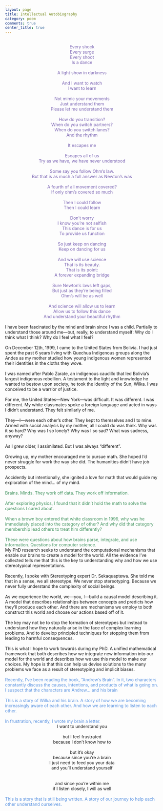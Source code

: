 ```yaml
---
layout: page
title: Intellectual Autobiography
category: poem
comments: true
center_title: true
---
```


<font color="#7C66B4"> 
<center>
<br>
Every shock <br>
Every surge <br>
Every shoot <br>
Is a dance <br>
<br>
A light show in darkness <br>
<br>
And I want to watch <br>
I want to learn <br>
<br>
Not mimic your movements <br>
Just understand them <br>
Please let me understand them <br>
<br>
How do you transition? <br>
When do you switch partners? <br>
When do you switch lanes? <br>
And the rhythm <br>
<br>
It escapes me <br>
<br>
Escapes all of us <br>
Try as we have, we have never understood <br>
<br>
Some say you follow Ohm’s law. <br>
But that is as much a full answer as Newton’s was <br>
<br>
A fourth of all movement covered? <br>
If only ohm’s covered so much <br>
<br>
Then I could follow <br>
Then I could learn <br>
<br>
Don’t worry <br>
I know you’re not selfish <br>
This dance is for us <br>
To provide us function <br>
<br>
So just keep on dancing <br>
Keep on dancing for us <br>
<br>
And we will use science <br>
That is its beauty. <br>
That is its point: <br>
A forever expanding bridge <br>
<br>
Sure Newton’s laws left gaps, <br>
But just as they’re being filled <br>
Ohm’s will be as well <br>
<br>
And science will allow us to learn <br>
Allow us to follow this dance <br>
And understand your beautiful rhythm <br>
</center>
</font>
<br>
I have been fascinated by the mind and brain since I was a child. Partially to understand those around me—but, really, to understand myself: Why do I think what I think? Why do I feel what I feel?
<br><br>
On December 12th, 1999, I came to the United States from Bolivia. I had just spent the past 6 years living with Quechua Indigenous groups along the Andes as my mother studied how young indigenous women represented their identities in the cloths they wove.
<br><br>
I was named after Pablo Zarate, an indigenous caudillo that led Bolivia’s largest indigenous rebellion. A testament to the light and knowledge he wanted to bestow upon society, he took the identity of the Sun, Wilka. I was conceived to be a warrior of justice.
<br><br>
For me, the United States—New York—was difficult. It was different. I was different. My white classmates spoke a foreign language and acted in ways I didn’t understand. They felt similarly of me.
<br><br>
They—I—were each other’s other. They kept to themselves and I to mine. Armed with social analysis by my mother, all I could do was think. Why was it so hard? Why was I so lonely? Why was I so sad? What was sadness, anyway?
<br><br>
As I grew older, I assimilated. But I was always “different”.
<br><br>
Growing up, my mother encouraged me to pursue math. She hoped I’d never struggle for work the way she did. The humanities didn’t have job prospects.
<br><br>
Accidently but intentionally, she ignited a love for math that would guide my exploration of the mind… of my mind.
<br><br>
<font color='#489764'>
Brains. Minds. They work off data. They work off information.
<br><br>
After exploring physics, I found that it didn’t hold the math to solve the questions I cared about.
<br><br>
When a brown boy entered that white classroom in 1999, why was he immediately placed into the category of other? And why did that category membership lead others to treat him differently?
<br><br>
These were questions about how brains parse, integrate, and use information. Questions for computer science.
</font>
<br>
My PhD research seeks to understand the computational mechanisms that enable our brains to create a model for the world. All the evidence I’ve collected tells me that this is the key to understanding why and how we use stereotypical representations.
<br><br>
Recently, I spoke with Stereotyping expert Dr. Sekaquaptewa. She told me that in a sense, we all stereotype. We never stop stereotyping. Because we never fully understand the complexity of social beings.
<br><br>
As we experience the world, we—you, I—build a causal model describing it. A model that describes relationships between concepts and predicts how they’ll produce each other. And there are mechanisms we employ to both construct this world and choose our actions based off of it.
<br><br>
The key may not be to stop the formation of stereotypes but instead to understand how they naturally arise in the face of complex learning problems. And to develop principled techniques for stopping them from leading to harmful consequences.
<br><br>
This is what I hope to work towards during my PhD. A unified mathematical framework that both describes how we integrate new information into our model for the world and describes how we use this model to make our choices. My hope is that this can help us devise solutions to the many problems we face as a result of stereotyping and implicit biases.
<br><br>
<font color='#5C94E1'>
Recently, I’ve been reading the book, “Andrew’s Brain”. In it, two characters constantly discuss the causes, intentions, and products of what is going on. I suspect that the characters are Andrew… and his brain
<br><br>
This is a story of Wilka and his brain. A story of how we are becoming increasingly aware of each other. And how we are learning to listen to each other.
<br><br>
In frustration, recently, I wrote my brain a letter.
</font>
<br>
<center>
I want to understand you
<br><br>
but I feel frustrated <br>
because I don’t know how to
<br><br>
but it’s okay <br>
because since you’re a brain <br>
I just need to feed you your data <br>
and you’ll understand yourself <br>
<br><br>
and since you’re within me <br>
if I listen closely, I will as well <br>
</center><br>
<font color="#5C94E1">
This is a story that is still being written. A story of our journey to help each other understand ourselves.
</font>
